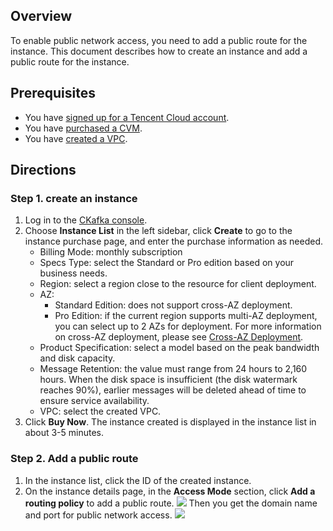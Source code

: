## Overview

To enable public network access, you need to add a public route for the instance. This document describes how to create an instance and add a public route for the instance.

## Prerequisites

- You have [signed up for a Tencent Cloud account](https://intl.cloud.tencent.com/document/product/378/17985).
- You have [purchased a CVM](https://buy.cloud.tencent.com/cvm).
- You have [created a VPC](https://intl.cloud.tencent.com/document/product/215/31805).

## Directions

### Step 1. create an instance

1. Log in to the [CKafka console](https://console.cloud.tencent.com/ckafka).
2. Choose **Instance List** in the left sidebar, click **Create** to go to the instance purchase page, and enter the purchase information as needed.
   - Billing Mode: monthly subscription
   - Specs Type: select the Standard or Pro edition based on your business needs.
   - Region: select a region close to the resource for client deployment.
   - AZ:
     - Standard Edition: does not support cross-AZ deployment.
     - Pro Edition: if the current region supports multi-AZ deployment, you can select up to 2 AZs for deployment. For more information on cross-AZ deployment, please see [Cross-AZ Deployment](https://intl.cloud.tencent.com/document/product/597/40243).
   - Product Specification: select a model based on the peak bandwidth and disk capacity.
   - Message Retention: the value must range from 24 hours to 2,160 hours.
     When the disk space is insufficient (the disk watermark reaches 90%), earlier messages will be deleted ahead of time to ensure service availability.
   - VPC: select the created VPC.
3. Click **Buy Now**. The instance created is displayed in the instance list in about 3-5 minutes.

### Step 2. Add a public route

1. In the instance list, click the ID of the created instance.
2. On the instance details page, in the **Access Mode** section, click **Add a routing policy** to add a public route.
   ![](https://main.qcloudimg.com/raw/dcb5bb0a6975a847067387d7730efa0d.png)
   Then you get the domain name and port for public network access.
   ![](https://main.qcloudimg.com/raw/71b6caefb12f44280d83b138df614845.png)

